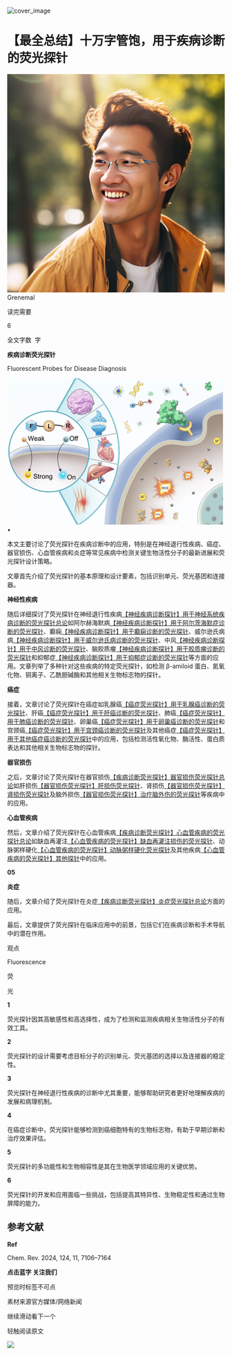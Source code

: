 ﻿![cover_image](https://mmbiz.qpic.cn/mmbiz_jpg/wzBk7nZmzgpqmZGLMVaR8mTTBvIcHBp17sKhViaw0Xe05oD3lyDaZicvI5KtwJ4XMEKvJMGqHI4iaSQFITtv5lajg/0?wx_fmt=jpeg) 

#  【最全总结】十万字管饱，用于疾病诊断的荧光探针 
 


![](../asset/2024-06-30_09b02329b21c14c8aaf77a455602e897_0.png)
Grenemal

读完需要

6

全文字数  字

**疾病诊断荧光探针**

Fluorescent Probes for Disease Diagnosis




![](../asset/2024-06-30_1f7f5c0f36c48f7267e1d196aa088423_1.png) 
•
 
本文主要讨论了荧光探针在疾病诊断中的应用，特别是在神经退行性疾病、癌症、器官损伤、心血管疾病和炎症等常见疾病中检测关键生物活性分子的最新进展和荧光探针设计策略。





文章首先介绍了荧光探针的基本原理和设计要素，包括识别单元、荧光基团和连接器。



**神经性疾病**

随后详细探讨了荧光探针在神经退行性疾病[【神经疾病诊断探针】用于神经系统疾病诊断的荧光探针总论](http://mp.weixin.qq.com/s?__biz=MzkzOTI1OTMwNg==&amp;mid=2247489734&amp;idx=1&amp;sn=a81ae8639e58d096c2982ebb8b43885c&amp;chksm=c2f2fc03f5857515823e2548e1673de82cc367dfc919d1ada98cb4b9d3b0aaadc6857aa1be36&amp;scene=21#wechat_redirect)如阿尔赫海默病[【神经疾病诊断探针】用于阿尔茨海默症诊断的荧光探针](http://mp.weixin.qq.com/s?__biz=MzkzOTI1OTMwNg==&amp;mid=2247489734&amp;idx=2&amp;sn=e55a0578a26affdd77d6e9cd7c72165e&amp;chksm=c2f2fc03f585751536df6057dfcd9bb34916a3b7c3d72e70b50cbefac6a0d1cb21ceaad10123&amp;scene=21#wechat_redirect)、癫痫[【神经疾病诊断探针】用于癫痫诊断的荧光探针](http://mp.weixin.qq.com/s?__biz=MzkzOTI1OTMwNg==&amp;mid=2247489734&amp;idx=3&amp;sn=e786dbd59f8510893c94bedb85d6000a&amp;chksm=c2f2fc03f5857515a068ecbdf5a216bb83fb261df9bc31c46fb4cbd9002184ec5638a2d2896c&amp;scene=21#wechat_redirect)、威尔逊氏病病[【神经疾病诊断探针】用于威尔逊氏病诊断的荧光探针](http://mp.weixin.qq.com/s?__biz=MzkzOTI1OTMwNg==&amp;mid=2247489734&amp;idx=4&amp;sn=87e87eb0e21cff8d505db5867897f65b&amp;chksm=c2f2fc03f5857515250ec835108cc9634554282f6537b2e9a1a22e8f777dcdad0a9884ecc3c2&amp;scene=21#wechat_redirect)、中风[【神经疾病诊断探针】用于中风诊断的荧光探针](http://mp.weixin.qq.com/s?__biz=MzkzOTI1OTMwNg==&amp;mid=2247489734&amp;idx=6&amp;sn=8ecde7de60029dbbce077e68f5939817&amp;chksm=c2f2fc03f5857515fcc67ffe2bd1e549a2c5d7c11052b8d7901107ee8f47fd3823e58b12f823&amp;scene=21#wechat_redirect)、脑胶质瘤[【神经疾病诊断探针】用于胶质瘤诊断的荧光探针](http://mp.weixin.qq.com/s?__biz=MzkzOTI1OTMwNg==&amp;mid=2247489734&amp;idx=7&amp;sn=e131d5474cbab58cfd3c3e0dc4865660&amp;chksm=c2f2fc03f5857515fa763495f3f2beff9670a7f395c6e8e96546f6f05ee5045a8b01f496d18a&amp;scene=21#wechat_redirect)和抑郁症[【神经疾病诊断探针】用于抑郁症诊断的荧光探针](http://mp.weixin.qq.com/s?__biz=MzkzOTI1OTMwNg==&amp;mid=2247489734&amp;idx=5&amp;sn=f39d17f5d1fc7cad48b2cf0f76b71d7c&amp;chksm=c2f2fc03f585751522da086e882bc5f92c0b7ff9d8bf03e378e281701b7b3e6fdaa2df250e87&amp;scene=21#wechat_redirect)等方面的应用。文章列举了多种针对这些疾病的特定荧光探针，如检测 β-amiloid 蛋白、氮氧化物、铜离子、乙酰胆碱酶和其他相关生物标志物的探针。



**癌症**

接着，文章讨论了荧光探针在癌症如乳腺癌[【癌症荧光探针】用于乳腺癌诊断的荧光探针](http://mp.weixin.qq.com/s?__biz=MzkzOTI1OTMwNg==&amp;mid=2247489848&amp;idx=2&amp;sn=038e955fd1686521280b3517c07841d2&amp;chksm=c2f2fdfdf58574ebf476b915976050e7539d25cbe03ceae7c762d9bfafbb3478dfe60aee046c&amp;scene=21#wechat_redirect)、肝癌[【癌症荧光探针】用于肝癌诊断的荧光探针](http://mp.weixin.qq.com/s?__biz=MzkzOTI1OTMwNg==&amp;mid=2247489848&amp;idx=3&amp;sn=8485e7377369670dbc8cef281da5ae53&amp;chksm=c2f2fdfdf58574eb91dc5faeadb403a798f0163e26595731f4315543a406ae99bd7db8673e3a&amp;scene=21#wechat_redirect)、肺癌[【癌症荧光探针】用于肺癌诊断的荧光探针](http://mp.weixin.qq.com/s?__biz=MzkzOTI1OTMwNg==&amp;mid=2247489848&amp;idx=4&amp;sn=5b532c1285a72801a7643d206c4ad29a&amp;chksm=c2f2fdfdf58574eb30d9bde659e93c5e72ce371c31cda2059d1b7f357a31a40b572fda460188&amp;scene=21#wechat_redirect)、卵巢癌[【癌症荧光探针】用于卵巢癌诊断的荧光探针](http://mp.weixin.qq.com/s?__biz=MzkzOTI1OTMwNg==&amp;mid=2247489848&amp;idx=5&amp;sn=fdd00baffdff37f6da08e26a29941bee&amp;chksm=c2f2fdfdf58574ebb0569ba82214c7e4358f14e6eff29e64af3811d43f11e5c05b908243e77a&amp;scene=21#wechat_redirect)和宫颈癌[【癌症荧光探针】用于宫颈癌诊断的荧光探针](http://mp.weixin.qq.com/s?__biz=MzkzOTI1OTMwNg==&amp;mid=2247489848&amp;idx=6&amp;sn=8daa30f0f86fd9a626571751644b353d&amp;chksm=c2f2fdfdf58574eb18a2719411084b48a61c777d52ee058a844d88bee73b6ae4b0e313795ecf&amp;scene=21#wechat_redirect)及其他癌症[【癌症荧光探针】用于其他癌症癌诊断的荧光探针](http://mp.weixin.qq.com/s?__biz=MzkzOTI1OTMwNg==&amp;mid=2247489848&amp;idx=7&amp;sn=06f26b942ee00dea77a83ce3a6fade03&amp;chksm=c2f2fdfdf58574eb7511a4f48fcd97dad7ca2137e7b17dc42278b4aae5b21f26e750dd95d0c3&amp;scene=21#wechat_redirect)中的应用，包括检测活性氧化物、酶活性、蛋白质表达和其他相关生物标志物的探针。



**器官损伤**

之后，文章讨论了荧光探针在器官损伤[【疾病诊断荧光探针】器官损伤荧光探针总论](http://mp.weixin.qq.com/s?__biz=MzkzOTI1OTMwNg==&amp;mid=2247489868&amp;idx=1&amp;sn=ecd883e638e2673052b0c3edc1beef3d&amp;chksm=c2f2fd89f585749fa3a289c3db0519c409f7a7b1208d2e4599e50e454de82b72268f6e4760cd&amp;scene=21#wechat_redirect)如肝损伤[【器官损伤荧光探针】肝损伤荧光探针](http://mp.weixin.qq.com/s?__biz=MzkzOTI1OTMwNg==&amp;mid=2247489868&amp;idx=2&amp;sn=25d7eb1f3b580a4d21e8910d170c972e&amp;chksm=c2f2fd89f585749fe8f2ef953d92de77adbc1b756ada074c47e352040c78dc2c7d3bc28a339c&amp;scene=21#wechat_redirect)、肾损伤[【器官损伤荧光探针】肾损伤荧光探针](http://mp.weixin.qq.com/s?__biz=MzkzOTI1OTMwNg==&amp;mid=2247489868&amp;idx=3&amp;sn=01a8dc83d919d51be1f51bffd3c84863&amp;chksm=c2f2fd89f585749ff59aeaff99434f4ba6ab2a988fb943d68a4f739284839d0bb889d7875d1a&amp;scene=21#wechat_redirect)及脑外损伤[【器官损伤荧光探针】治疗脑外伤的荧光探针](http://mp.weixin.qq.com/s?__biz=MzkzOTI1OTMwNg==&amp;mid=2247489868&amp;idx=4&amp;sn=df55e81fd2b6cf20c17f99bea7faf8da&amp;chksm=c2f2fd89f585749feaf40f3ece923d5ff2fc95cd41278ce45fbdba58cf42032a12013d318a77&amp;scene=21#wechat_redirect)等疾病中的应用。


**心血管疾病**

然后，文章介绍了荧光探针在心血管疾病[【疾病诊断荧光探针】心血管疾病的荧光探针总论](http://mp.weixin.qq.com/s?__biz=MzkzOTI1OTMwNg==&amp;mid=2247489871&amp;idx=1&amp;sn=90ed4bf07ce0273f60a37a7feae39651&amp;chksm=c2f2fd8af585749c1caf6ce5f58ff96dc847a4b20c8edb931542d1f61a06a23b461520d82a77&amp;scene=21#wechat_redirect)如缺血再灌注[【心血管疾病的荧光探针】缺血再灌注损伤的荧光探针](http://mp.weixin.qq.com/s?__biz=MzkzOTI1OTMwNg==&amp;mid=2247489871&amp;idx=2&amp;sn=af678a22ace124da9cafd3f55145f801&amp;chksm=c2f2fd8af585749c3ba6c84a1cbd8bf3f11215edd8f7b994d862de360f11d1a52731c762803c&amp;scene=21#wechat_redirect)、动脉粥样硬化[【心血管疾病的荧光探针】动脉粥样硬化荧光探针](http://mp.weixin.qq.com/s?__biz=MzkzOTI1OTMwNg==&amp;mid=2247489871&amp;idx=3&amp;sn=a92e76399310dec1326766169117a7c4&amp;chksm=c2f2fd8af585749c96e894185dc8180437b10fbdba9795a201f837a948792f735f9e4f6f631d&amp;scene=21#wechat_redirect)及其他疾病[【心血管疾病的荧光探针】其他探针](http://mp.weixin.qq.com/s?__biz=MzkzOTI1OTMwNg==&amp;mid=2247489871&amp;idx=4&amp;sn=08cdcef5d924ab83641f6a6dee9d6da9&amp;chksm=c2f2fd8af585749c99092fe61ac64aa8fb6b807e3c39ccb18443415e746882791f0e5dc9fb10&amp;scene=21#wechat_redirect)中的应用。

**05**

**炎症**

随后，文章介绍了荧光探针在炎症[【疾病诊断荧光探针】炎症荧光探针总论](http://mp.weixin.qq.com/s?__biz=MzkzOTI1OTMwNg==&amp;mid=2247489863&amp;idx=1&amp;sn=9e2dfdd376e270bb5438a7ab982f16b6&amp;chksm=c2f2fd82f5857494c5b9bac0e0544fb234b57cb4e9e46da17c5c1dbab5da90fc7ecb1a4e03ea&amp;scene=21#wechat_redirect)方面的应用。

最后，文章提供了荧光探针在临床应用中的前景，包括它们在疾病诊断和手术导航中的潜在作用。

观点

Fluorescence

荧

光

**1**

荧光探针因其高敏感性和高选择性，成为了检测和监测疾病相关生物活性分子的有效工具。

**2**

荧光探针的设计需要考虑目标分子的识别单元、荧光基团的选择以及连接器的稳定性。

**3**

荧光探针在神经退行性疾病的诊断中尤其重要，能够帮助研究者更好地理解疾病的发展和病理机制。

**4**

在癌症诊断中，荧光探针能够检测到癌细胞特有的生物标志物，有助于早期诊断和治疗效果评估。

**5**

荧光探针的多功能性和生物相容性是其在生物医学领域应用的关键优势。

**6**

荧光探针的开发和应用面临一些挑战，包括提高其特异性、生物稳定性和通过生物屏障的能力。

## **参考文献**

**Ref**

Chem. Rev. 2024, 124, 11, 7106–7164
 
**点击蓝字 关注我们**

预览时标签不可点

素材来源官方媒体/网络新闻

  继续滑动看下一个 

 轻触阅读原文 

  ![](http://mmbiz.qpic.cn/mmbiz_png/wzBk7nZmzgq7v9Dg22Sz7VtfIJUOJaRx0AfgRtlrKZzKwOhTlicicAor2tvrgf1LUONnpYH3wKPRRrtL6nCvs0tQ/0?wx_fmt=png)  

